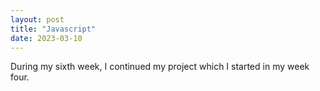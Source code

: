 ```yaml
---
layout: post
title: "Javascript"
date: 2023-03-10
---
```

During my sixth week, I continued my project which I started in my week four.